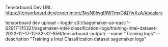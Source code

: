 
Tensorboard Dev URL: https://tensorboard.dev/experiment/3kyN0IwgRlWTmxGjQ7wXzA/#scalars

tensorboard dev upload --logdir s3://sagemaker-us-east-1-629171115321/sagemaker-intel-classification-logs/training-intel-dataset-2022-12-17-12-32-32-856/tensorboard-output/ --name "Training logs" --description "Training a Intel Classification dataset sagemaker logs"
